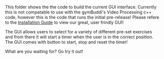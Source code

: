 This folder shows the the code to build the current GUI interface. Currently this is not compatable to use with the gymBuddi's Video Processing c++ code, however this is the code that runs the initial pre-release! Please refere to the [Installation Guide](https://github.com/patrickbrawley/gymBuddi/wiki/Installation-Guide) to view our great, user frindly GUI!

The GUI allows users to select for a variety of different pre-set exercises and from there it will start a timer when the user is in the correct position. The GUI comes with button to start, stop and reset the timer! 

What are you waiting for? Go try it out!
